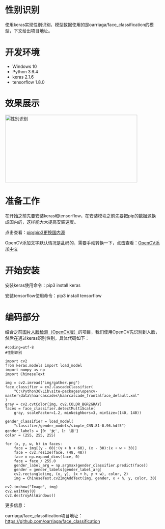 # 性别识别 #

使用keras实现性别识别，模型数据使用的是oarriaga/face_classification的模型，下文给出项目地址。

# 开发环境 #

- Windows 10
- Python 3.6.4
- keras 2.1.6
- tensorflow 1.8.0

# 效果展示 #

<img src="https://raw.githubusercontent.com/vipstone/faceai/master/res/gender.png" width = "430" height = "220" alt="性别识别"  />

# 准备工作 #
在开始之前先要安装keras和tensorflow，在安装模块之前先要把pip的数据源换成国内的，这样能大大提高安装速度。

点击查看：[pip/pip3更换国内源](doc/pipChange.md)

OpenCV添加文字默认情况是乱码的，需要手动转换一下，点击查看：[OpenCV添加中文](doc/chinese.md)

# 开始安装 #

安装keras使用命令：pip3 install keras

安装tensorflow使用命令：pip3 install tensorflow

# 编码部分 #
结合之前[图片人脸检测（OpenCV版）](doc/detectionOpenCV.md)的项目，我们使用OpenCV先识别到人脸，然后在通过keras识别性别，具体代码如下：
```
#coding=utf-8
#性别识别

import cv2
from keras.models import load_model
import numpy as np
import ChineseText

img = cv2.imread("img/gather.png")
face_classifier = cv2.CascadeClassifier(
    "C:\Python36\Lib\site-packages\opencv-master\data\haarcascades\haarcascade_frontalface_default.xml"
)
gray = cv2.cvtColor(img, cv2.COLOR_BGR2GRAY)
faces = face_classifier.detectMultiScale(
    gray, scaleFactor=1.2, minNeighbors=3, minSize=(140, 140))

gender_classifier = load_model(
    "classifier/gender_models/simple_CNN.81-0.96.hdf5")
gender_labels = {0: '女', 1: '男'}
color = (255, 255, 255)

for (x, y, w, h) in faces:
    face = img[(y - 60):(y + h + 60), (x - 30):(x + w + 30)]
    face = cv2.resize(face, (48, 48))
    face = np.expand_dims(face, 0)
    face = face / 255.0
    gender_label_arg = np.argmax(gender_classifier.predict(face))
    gender = gender_labels[gender_label_arg]
    cv2.rectangle(img, (x, y), (x + h, y + w), color, 2)
    img = ChineseText.cv2ImgAddText(img, gender, x + h, y, color, 30)

cv2.imshow("Image", img)
cv2.waitKey(0)
cv2.destroyAllWindows()

```

更多信息：

oarriaga/face_classification项目地址：https://github.com/oarriaga/face_classification